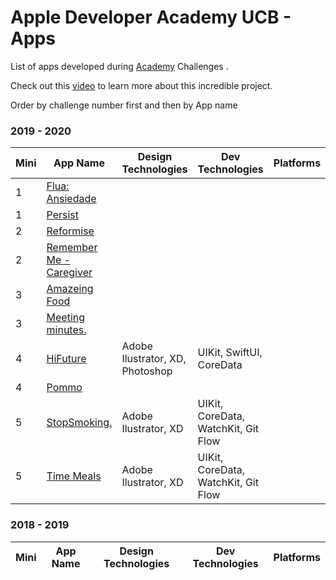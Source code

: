 # Apple Developer Academy UCB - Apps 

List of apps developed during [Academy](https://developeracademyucb.com.br) Challenges .

Check out this [video](https://www.youtube.com/watch?v=GMFP9rOa5iA)  to learn more about this incredible project.

Order by challenge number first and then by App name
<!-- PLEASE READ! -->
<!-- Enter the application name below in mini challenge order and then alphabetically by the first name.-->
<!-- If your application is not part of any mini challenge type "-" in the Mini n˚ column. -->

### 2019 - 2020
| Mini | App Name | Design Technologies | Dev Technologies | Platforms |
|------|------|--------------|--------------|-----------|
|1|[Flua: Ansiedade](https://apps.apple.com/br/app/flua-ansiedade/id1469923904)||||
|1|[Persist](https://apps.apple.com/br/app/persist/id1469632896)||||
|2|[Reformise](https://apps.apple.com/br/app/reformise/id1480899346)||||
|2|[Remember Me - Caregiver](https://apps.apple.com/br/app/remember-me-caregiver/id1481000591)||||
|3|[Amazeing Food](https://apps.apple.com/br/app/amazeing-food/id1495912117)||||
|3|[Meeting minutes.](https://apps.apple.com/br/app/meeting-minutes/id1497013430)||||
|4|[HiFuture](https://apps.apple.com/br/app/hifuture/id1510629091)| Adobe Ilustrator, XD, Photoshop | UIKit, SwiftUI, CoreData||
|4|[Pommo](https://apps.apple.com/az/app/pommo/id1513669255)||||
|5|[StopSmoking.](https://apps.apple.com/br/app/stopsmoking/id1519508820)| Adobe Ilustrator, XD| UIKit, CoreData, WatchKit, Git Flow ||
|5|[Time Meals](https://apps.apple.com/us/app/id1519529652)| Adobe Ilustrator, XD | UIKit, CoreData, WatchKit, Git Flow ||


### 2018 - 2019
| Mini | App Name | Design Technologies | Dev Technologies | Platforms |
|------|------|--------------|--------------|-----------|
